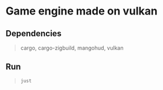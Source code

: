 # Game engine made on vulkan

## Dependencies

> cargo, cargo-zigbuild, mangohud, vulkan

## Run

>`just`
